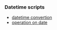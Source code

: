### Datetime scripts

* [datetime convertion](./scripts/datetime/datetimeConvertion.ipynb)
* [operation on date](./scripts/datetime/dateOperation.ipynb)